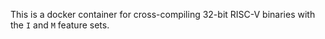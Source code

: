 This is a docker container for cross-compiling 32-bit RISC-V binaries with the
`I` and `M` feature sets.